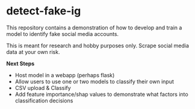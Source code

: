 # detect-fake-ig

This repository contains a demonstration of how to develop and train a model to
identify fake social media accounts.

This is meant for research and hobby purposes only. Scrape social media data at
your own risk.

**Next Steps**

+ Host model in a webapp (perhaps flask)
+ Allow users to use one or two models to classify their own input
+ CSV upload & Classify
+ Add feature importance/shap values to demonstrate what factors into
  classification decisions
